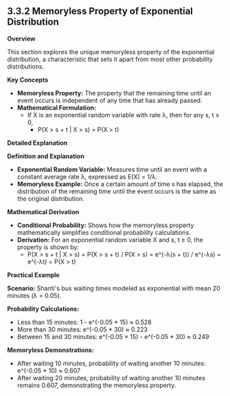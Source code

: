 ## 3.3.2 Memoryless Property of Exponential Distribution

**Overview**

This section explores the unique memoryless property of the exponential distribution, a characteristic that sets it apart from most other probability distributions.

**Key Concepts**

* **Memoryless Property:** The property that the remaining time until an event occurs is independent of any time that has already passed.
* **Mathematical Formulation:** 
    * If X is an exponential random variable with rate λ, then for any s, t ≥ 0, 
        * P(X > s + t | X > s) = P(X > t)

**Detailed Explanation**

**Definition and Explanation**

* **Exponential Random Variable:** Measures time until an event with a constant average rate λ, expressed as E(X) = 1/λ.
* **Memoryless Example:** Once a certain amount of time s has elapsed, the distribution of the remaining time until the event occurs is the same as the original distribution.

**Mathematical Derivation**

* **Conditional Probability:** Shows how the memoryless property mathematically simplifies conditional probability calculations.
* **Derivation:** For an exponential random variable X and s, t ≥ 0, the property is shown by:
    * P(X > s + t | X > s) = P(X > s + t) / P(X > s) = e^(-λ(s + t)) / e^(-λs) = e^(-λt) = P(X > t)

**Practical Example**

**Scenario:** Shanti's bus waiting times modeled as exponential with mean 20 minutes (λ = 0.05).

**Probability Calculations:**

* Less than 15 minutes: 1 - e^(-0.05 * 15) ≈ 0.528
* More than 30 minutes: e^(-0.05 * 30) ≈ 0.223
* Between 15 and 30 minutes: e^(-0.05 * 15) - e^(-0.05 * 30) ≈ 0.249

**Memoryless Demonstrations:**

* After waiting 10 minutes, probability of waiting another 10 minutes: e^(-0.05 * 10) ≈ 0.607
* After waiting 20 minutes, probability of waiting another 10 minutes remains 0.607, demonstrating the memoryless property.
